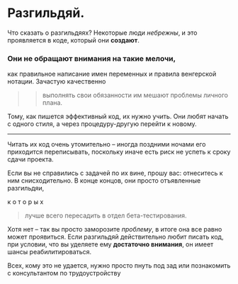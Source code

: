 # Разгильдяй.

Что сказать о разгильдяях?
Некоторые люди _небрежны_, и это проявляется в коде,
который они **создают**.

### Они не обращают внимания на такие мелочи,
как правильное написание имен переменных и правила венгерской нотации.
Зачастую качественно
>> выполнять свои обязанности им мешают проблемы личного плана.

Тому, как пишется эффективный код, их нужно учить.
Они любят начать с одного стиля, а через процедуру-другую перейти к новому.
***
Читать их код очень утомительно – иногда поздними ночами его приходится переписывать,
поскольку иначе есть риск не успеть к сроку сдачи проекта.

Если вы не справились с задачей по их вине, прошу вас:
отнеситесь к ним снисходительно.
В конце концов, они просто отъявленные разгильдяи,

к
о
т
о
р
ы
х

> лучше всего пересадить в отдел бета-тестирования.

Хотя нет – так вы просто заморозите *проблему*, в итоге она все равно может проявиться.
Если разгильдяй действительно любит писать код, при условии,
что вы уделяете ему **достаточно внимания**, он имеет шансы реабилитироваться.

Всех, кому это не удается, нужно просто пнуть под зад
или познакомить с консультантом по трудоустройству
